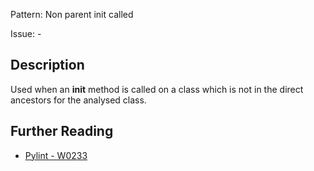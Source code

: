 Pattern: Non parent init called

Issue: -

## Description

Used when an __init__ method is called on a class which is not in the direct ancestors for the analysed class.

## Further Reading

* [Pylint - W0233](http://pylint-messages.wikidot.com/messages:w0233)